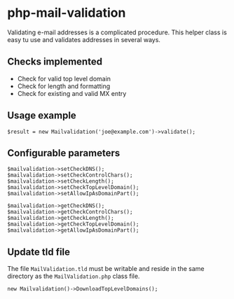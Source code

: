 # php-mail-validation #

Validating e-mail addresses is a complicated procedure. This helper class is easy tu use and validates addresses in several ways.

## Checks implemented ##
 * Check for valid top level domain
 * Check for length and formatting
 * Check for existing and valid MX entry

## Usage example ##
``` $result = new Mailvalidation('joe@example.com')->validate(); ```

## Configurable parameters ##
```
$mailvalidation->setCheckDNS();
$mailvalidation->setCheckControlChars();
$mailvalidation->setCheckLength();
$mailvalidation->setCheckTopLevelDomain();
$mailvalidation->setAllowIpAsDomainPart();

$mailvalidation->getCheckDNS();
$mailvalidation->getCheckControlChars();
$mailvalidation->getCheckLength();
$mailvalidation->getCheckTopLevelDomain();
$mailvalidation->getAllowIpAsDomainPart();
```

## Update tld file ##
The file `MailValidation.tld` must be writable and reside in the same directory as the `MailValidation.php` class file.

``` new Mailvalidation()->DownloadTopLevelDomains(); ```
